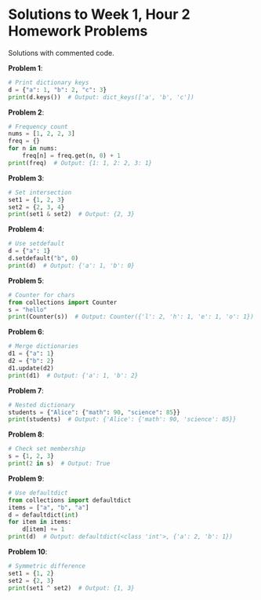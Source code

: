 # Solutions to Week 1, Hour 2 Homework Problems

Solutions with commented code.

**Problem 1**:
```python
# Print dictionary keys
d = {"a": 1, "b": 2, "c": 3}
print(d.keys())  # Output: dict_keys(['a', 'b', 'c'])
```

**Problem 2**:
```python
# Frequency count
nums = [1, 2, 2, 3]
freq = {}
for n in nums:
    freq[n] = freq.get(n, 0) + 1
print(freq)  # Output: {1: 1, 2: 2, 3: 1}
```

**Problem 3**:
```python
# Set intersection
set1 = {1, 2, 3}
set2 = {2, 3, 4}
print(set1 & set2)  # Output: {2, 3}
```

**Problem 4**:
```python
# Use setdefault
d = {"a": 1}
d.setdefault("b", 0)
print(d)  # Output: {'a': 1, 'b': 0}
```

**Problem 5**:
```python
# Counter for chars
from collections import Counter
s = "hello"
print(Counter(s))  # Output: Counter({'l': 2, 'h': 1, 'e': 1, 'o': 1})
```

**Problem 6**:
```python
# Merge dictionaries
d1 = {"a": 1}
d2 = {"b": 2}
d1.update(d2)
print(d1)  # Output: {'a': 1, 'b': 2}
```

**Problem 7**:
```python
# Nested dictionary
students = {"Alice": {"math": 90, "science": 85}}
print(students)  # Output: {'Alice': {'math': 90, 'science': 85}}
```

**Problem 8**:
```python
# Check set membership
s = {1, 2, 3}
print(2 in s)  # Output: True
```

**Problem 9**:
```python
# Use defaultdict
from collections import defaultdict
items = ["a", "b", "a"]
d = defaultdict(int)
for item in items:
    d[item] += 1
print(d)  # Output: defaultdict(<class 'int'>, {'a': 2, 'b': 1})
```

**Problem 10**:
```python
# Symmetric difference
set1 = {1, 2}
set2 = {2, 3}
print(set1 ^ set2)  # Output: {1, 3}
```